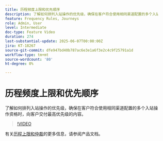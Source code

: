 ```yaml
---
title: 历程频度上限和优先顺序
description: 了解如何排列入站操作的优先级，确保在客户符合使用相同渠道配置的多个入站操作资格时，向客户交付最高优先级的内容。
feature: Frequency Rules, Journeys
role: Admin, User
level: Intermediate
doc-type: Feature Video
duration: 274
last-substantial-update: 2025-06-07T00:00:00Z
jira: KT-18267
source-git-commit: dfe947bd40b787ac6e3e1a6f3e2c4c9f25791a1d
workflow-type: tm+mt
source-wordcount: '80'
ht-degree: 0%

---
```



# 历程频度上限和优先顺序

了解如何排列入站操作的优先级，确保在客户符合使用相同渠道配置的多个入站操作资格时，向客户交付最高优先级的内容。

>[!VIDEO](https://video.tv.adobe.com/v/3447625/?learn=on&enablevpops&captions=chi_hans)

有关[历程上限和仲裁](https://experienceleague.adobe.com/zh-hans/docs/journey-optimizer/using/conflict-prioritization/capping-rules/journey-capping)的更多信息，请参阅产品文档。
